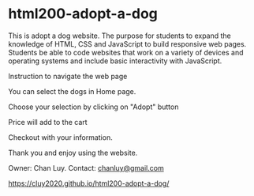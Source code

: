 # html200-adopt-a-dog

This is adopt a dog website. The purpose for students to expand the knowledge of HTML, CSS and JavaScript to build responsive web pages. 
Students be able to code websites that work on a variety of devices and operating systems and include basic interactivity with JavaScript.

Instruction to navigate the web page

You can select the dogs in Home page. 

Choose your selection by clicking on "Adopt" button 

Price will add to the cart 

Checkout with your information. 


Thank you and enjoy using the website. 

Owner: Chan Luy. Contact: chanluy@gmail.com 

https://cluy2020.github.io/html200-adopt-a-dog/
